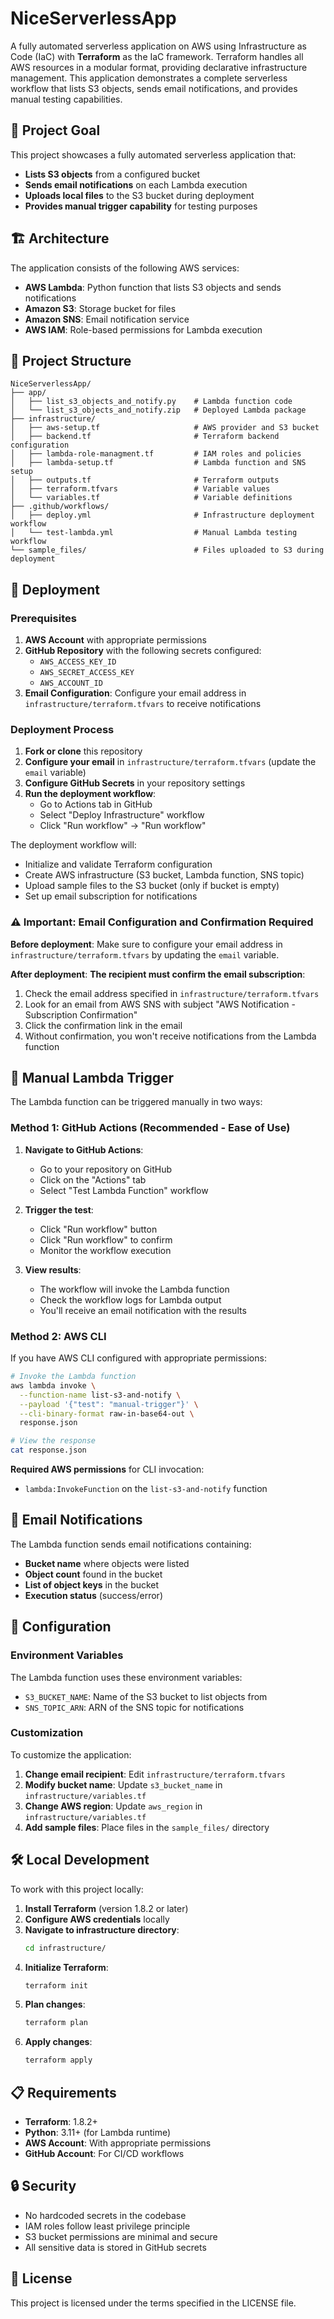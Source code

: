 # NiceServerlessApp

A fully automated serverless application on AWS using Infrastructure as Code (IaC) with **Terraform** as the IaC framework. Terraform handles all AWS resources in a modular format, providing declarative infrastructure management. This application demonstrates a complete serverless workflow that lists S3 objects, sends email notifications, and provides manual testing capabilities.

## 🎯 Project Goal

This project showcases a fully automated serverless application that:
- **Lists S3 objects** from a configured bucket
- **Sends email notifications** on each Lambda execution
- **Uploads local files** to the S3 bucket during deployment
- **Provides manual trigger capability** for testing purposes

## 🏗️ Architecture

The application consists of the following AWS services:
- **AWS Lambda**: Python function that lists S3 objects and sends notifications
- **Amazon S3**: Storage bucket for files
- **Amazon SNS**: Email notification service
- **AWS IAM**: Role-based permissions for Lambda execution

## 📁 Project Structure

```
NiceServerlessApp/
├── app/
│   ├── list_s3_objects_and_notify.py    # Lambda function code
│   └── list_s3_objects_and_notify.zip   # Deployed Lambda package
├── infrastructure/
│   ├── aws-setup.tf                     # AWS provider and S3 bucket
│   ├── backend.tf                       # Terraform backend configuration
│   ├── lambda-role-managment.tf         # IAM roles and policies
│   ├── lambda-setup.tf                  # Lambda function and SNS setup
│   ├── outputs.tf                       # Terraform outputs
│   ├── terraform.tfvars                 # Variable values
│   └── variables.tf                     # Variable definitions
├── .github/workflows/
│   ├── deploy.yml                       # Infrastructure deployment workflow
│   └── test-lambda.yml                  # Manual Lambda testing workflow
└── sample_files/                        # Files uploaded to S3 during deployment
```

## 🚀 Deployment

### Prerequisites

1. **AWS Account** with appropriate permissions
2. **GitHub Repository** with the following secrets configured:
   - `AWS_ACCESS_KEY_ID`
   - `AWS_SECRET_ACCESS_KEY`
   - `AWS_ACCOUNT_ID`
3. **Email Configuration**: Configure your email address in `infrastructure/terraform.tfvars` to receive notifications

### Deployment Process

1. **Fork or clone** this repository
2. **Configure your email** in `infrastructure/terraform.tfvars` (update the `email` variable)
3. **Configure GitHub Secrets** in your repository settings
4. **Run the deployment workflow**:
   - Go to Actions tab in GitHub
   - Select "Deploy Infrastructure" workflow
   - Click "Run workflow" → "Run workflow"

The deployment workflow will:
- Initialize and validate Terraform configuration
- Create AWS infrastructure (S3 bucket, Lambda function, SNS topic)
- Upload sample files to the S3 bucket (only if bucket is empty)
- Set up email subscription for notifications

### ⚠️ Important: Email Configuration and Confirmation Required

**Before deployment**: Make sure to configure your email address in `infrastructure/terraform.tfvars` by updating the `email` variable.

**After deployment**: **The recipient must confirm the email subscription**:
1. Check the email address specified in `infrastructure/terraform.tfvars`
2. Look for an email from AWS SNS with subject "AWS Notification - Subscription Confirmation"
3. Click the confirmation link in the email
4. Without confirmation, you won't receive notifications from the Lambda function

## 🧪 Manual Lambda Trigger

The Lambda function can be triggered manually in two ways:

### Method 1: GitHub Actions (Recommended - Ease of Use)

1. **Navigate to GitHub Actions**:
   - Go to your repository on GitHub
   - Click on the "Actions" tab
   - Select "Test Lambda Function" workflow

2. **Trigger the test**:
   - Click "Run workflow" button
   - Click "Run workflow" to confirm
   - Monitor the workflow execution

3. **View results**:
   - The workflow will invoke the Lambda function
   - Check the workflow logs for Lambda output
   - You'll receive an email notification with the results

### Method 2: AWS CLI

If you have AWS CLI configured with appropriate permissions:

```bash
# Invoke the Lambda function
aws lambda invoke \
  --function-name list-s3-and-notify \
  --payload '{"test": "manual-trigger"}' \
  --cli-binary-format raw-in-base64-out \
  response.json

# View the response
cat response.json
```

**Required AWS permissions** for CLI invocation:
- `lambda:InvokeFunction` on the `list-s3-and-notify` function

## 📧 Email Notifications

The Lambda function sends email notifications containing:
- **Bucket name** where objects were listed
- **Object count** found in the bucket
- **List of object keys** in the bucket
- **Execution status** (success/error)

## 🔧 Configuration

### Environment Variables

The Lambda function uses these environment variables:
- `S3_BUCKET_NAME`: Name of the S3 bucket to list objects from
- `SNS_TOPIC_ARN`: ARN of the SNS topic for notifications

### Customization

To customize the application:

1. **Change email recipient**: Edit `infrastructure/terraform.tfvars`
2. **Modify bucket name**: Update `s3_bucket_name` in `infrastructure/variables.tf`
3. **Change AWS region**: Update `aws_region` in `infrastructure/variables.tf`
4. **Add sample files**: Place files in the `sample_files/` directory

## 🛠️ Local Development

To work with this project locally:

1. **Install Terraform** (version 1.8.2 or later)
2. **Configure AWS credentials** locally
3. **Navigate to infrastructure directory**:
   ```bash
   cd infrastructure/
   ```
4. **Initialize Terraform**:
   ```bash
   terraform init
   ```
5. **Plan changes**:
   ```bash
   terraform plan
   ```
6. **Apply changes**:
   ```bash
   terraform apply
   ```

## 📋 Requirements

- **Terraform**: 1.8.2+
- **Python**: 3.11+ (for Lambda runtime)
- **AWS Account**: With appropriate permissions
- **GitHub Account**: For CI/CD workflows

## 🔒 Security

- No hardcoded secrets in the codebase
- IAM roles follow least privilege principle
- S3 bucket permissions are minimal and secure
- All sensitive data is stored in GitHub secrets

## 📝 License

This project is licensed under the terms specified in the LICENSE file.

